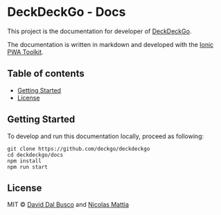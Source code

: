 # DeckDeckGo - Docs

This project is the documentation for developer of [DeckDeckGo].

The documentation is written in markdown and developed with the [Ionic PWA Toolkit](https://ionicframework.com/pwa/toolkit).

## Table of contents

- [Getting Started](#getting-started)
- [License](#license)

## Getting Started

To develop and run this documentation locally, proceed as following:

```
git clone https://github.com/deckgo/deckdeckgo
cd deckdeckgo/docs
npm install
npm run start
```
 
## License

MIT © [David Dal Busco](mailto:david.dalbusco@outlook.com) and [Nicolas Mattia](mailto:nicolas@nmattia.com)

[DeckDeckGo]: https://deckdeckgo.com
